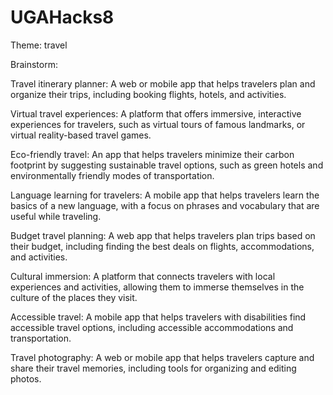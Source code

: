 # UGAHacks8

Theme: travel

Brainstorm:

Travel itinerary planner: A web or mobile app that helps travelers plan and organize their trips, including booking flights, hotels, and activities.

Virtual travel experiences: A platform that offers immersive, interactive experiences for travelers, such as virtual tours of famous landmarks, or virtual reality-based travel games.

Eco-friendly travel: An app that helps travelers minimize their carbon footprint by suggesting sustainable travel options, such as green hotels and environmentally friendly modes of transportation.

Language learning for travelers: A mobile app that helps travelers learn the basics of a new language, with a focus on phrases and vocabulary that are useful while traveling.

Budget travel planning: A web app that helps travelers plan trips based on their budget, including finding the best deals on flights, accommodations, and activities.

Cultural immersion: A platform that connects travelers with local experiences and activities, allowing them to immerse themselves in the culture of the places they visit.

Accessible travel: A mobile app that helps travelers with disabilities find accessible travel options, including accessible accommodations and transportation.

Travel photography: A web or mobile app that helps travelers capture and share their travel memories, including tools for organizing and editing photos.
